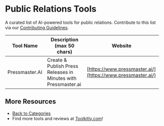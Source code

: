 # Public Relations Tools

A curated list of AI-powered tools for public relations. Contribute to this list via our [Contributing Guidelines](../CONTRIBUTING.md).

| Tool Name | Description (max 50 chars) | Website |
|-----------|----------------------------|---------|
| Pressmaster.AI | Create & Publish Press Releases in Minutes with Pressmaster.ai | [https://www.pressmaster.ai/](https://www.pressmaster.ai/) |

## More Resources
- [Back to Categories](https://github.com/ToolkitlyAI/awesome-ai-tools/blob/master/README.md)
- Find more tools and reviews at [Toolkitly.com](https://toolkitly.com)!
